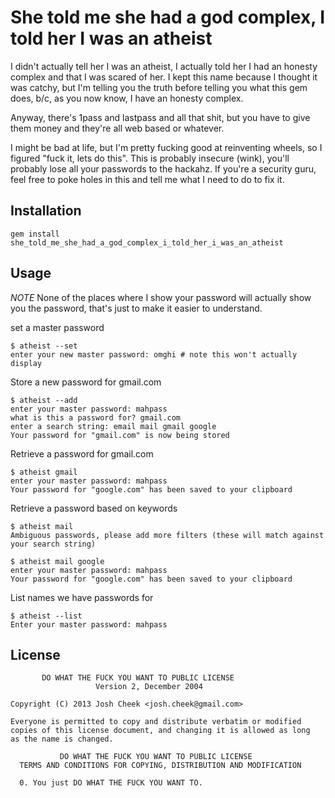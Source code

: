 She told me she had a god complex, I told her I was an atheist
==============================================================

I didn't actually tell her I was an atheist,
I actually told her I had an honesty complex and that I was scared of her.
I kept this name because I thought it was catchy, but I'm telling you the
truth before telling you what this gem does, b/c, as you now know,
I have an honesty complex.

Anyway, there's 1pass and lastpass and all that shit, but you have to give them money
and they're all web based or whatever.

I might be bad at life, but I'm pretty fucking good at reinventing wheels,
so I figured "fuck it, lets do this". This is probably insecure (wink),
you'll probably lose all your passwords to the hackahz. If you're a security
guru, feel free to poke holes in this and tell me what I need to do to fix it.


Installation
------------

    gem install she_told_me_she_had_a_god_complex_i_told_her_i_was_an_atheist


Usage
-----

*NOTE* None of the places where I show your password will actually show you the password,
that's just to make it easier to understand.

set a master password

    $ atheist --set
    enter your new master password: omghi # note this won't actually display

Store a new password for gmail.com

    $ atheist --add
    enter your master password: mahpass
    what is this a password for? gmail.com
    enter a search string: email mail gmail google
    Your password for "gmail.com" is now being stored

Retrieve a password for gmail.com

    $ atheist gmail
    enter your master password: mahpass
    Your password for "google.com" has been saved to your clipboard

Retrieve a password based on keywords

    $ atheist mail
    Ambiguous passwords, please add more filters (these will match against your search string)

    $ atheist mail google
    enter your master password: mahpass
    Your password for "google.com" has been saved to your clipboard

List names we have passwords for

    $ atheist --list
    Enter your master password: mahpass


License
-------

           DO WHAT THE FUCK YOU WANT TO PUBLIC LICENSE
                       Version 2, December 2004

    Copyright (C) 2013 Josh Cheek <josh.cheek@gmail.com>

    Everyone is permitted to copy and distribute verbatim or modified
    copies of this license document, and changing it is allowed as long
    as the name is changed.

               DO WHAT THE FUCK YOU WANT TO PUBLIC LICENSE
      TERMS AND CONDITIONS FOR COPYING, DISTRIBUTION AND MODIFICATION

      0. You just DO WHAT THE FUCK YOU WANT TO.


